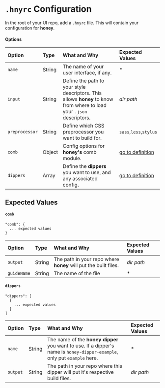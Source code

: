 # `.hnyrc` Configuration

In the root of your UI repo, add a `.hnyrc` file. This will contain your configuration for **honey**.

#### Options

|Option|Type|What and Why|Expected Values|
|:-|:-|:-|:-|
|`name`|String|The name of your user interface, if any.|*|
|`input`|String|Define the path to your style descriptors. This allows **honey** to know from where to load your `.json` descriptors.|*dir path*|
|`preprocessor`|String|Define which CSS preprocessor you want to build for.|`sass`,`less`,`stylus`|
|`comb`|Object|Config options for **honey's** comb module.|[go to definition](#comb)|
|`dippers`|Array|Define the **dippers** you want to use, and any associated config.|[go to definition](#dippers)|

## Expected Values

#### `comb`

    "comb": {
      ... expected values
    }

|Option|Type|What and Why|Expected Values|
|:-|:-|:-|:-|
|`output`|String|The path in your repo where **honey** will put the built files.|*dir path*|
|`guideName`|String|The name of the file|*|

#### `dippers`

    "dippers": [
      {
        ... expected values
      }
    ]

|Option|Type|What and Why|Expected Values|
|:-|:-|:-|:-|
|`name`|String|The name of the **honey dipper** you want to use. If a dipper's name is `honey-dipper-example`, only put `example` here.|*|
|`output`|String|The path in your repo where this dipper will put it's respective build files.|*dir path*|
